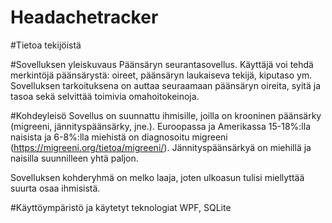 # Headachetracker

#Tietoa tekijöistä


#Sovelluksen yleiskuvaus
Päänsäryn seurantasovellus. Käyttäjä voi tehdä merkintöjä päänsärystä: oireet, päänsäryn laukaiseva tekijä, kiputaso ym. Sovelluksen tarkoituksena on auttaa seuraamaan päänsäryn oireita, syitä ja tasoa sekä selvittää toimivia omahoitokeinoja.


#Kohdeyleisö
Sovellus on suunnattu ihmisille, joilla on krooninen päänsärky (migreeni, jännityspäänsärky, jne.). Euroopassa ja Amerikassa 15-18%:lla naisista ja 6-8%:lla miehistä on diagnosoitu migreeni (https://migreeni.org/tietoa/migreeni/).  Jännityspäänsärkyä on miehillä ja naisilla suunnilleen yhtä paljon.

Sovelluksen kohderyhmä on melko laaja, joten ulkoasun tulisi miellyttää suurta osaa ihmisistä.

#Käyttöympäristö ja käytetyt teknologiat
WPF, SQLite
